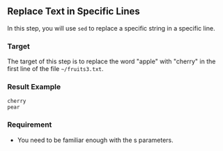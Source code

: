 ## Replace Text in Specific Lines

In this step, you will use `sed` to replace a specific string in a specific line.

### Target

The target of this step is to replace the word "apple" with "cherry" in the first line of the file `~/fruits3.txt`.

### Result Example

```
cherry
pear
```

### Requirement

- You need to be familiar enough with the s parameters.
